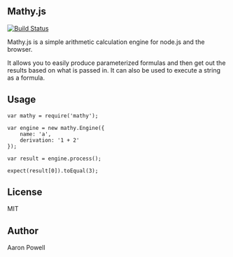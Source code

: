Mathy.js
---

[![Build Status](https://travis-ci.org/aaronpowell/mathy.js.png)](https://travis-ci.org/aaronpowell/mathy.js)

Mathy.js is a simple arithmetic calculation engine for node.js and the browser.

It allows you to easily produce parameterized formulas and then get out the results based on what is passed in. It can also be used to execute a string as a formula.

Usage
---

    var mathy = require('mathy');
    
    var engine = new mathy.Engine({
        name: 'a',
        derivation: '1 + 2'
    });
    
    var result = engine.process();
    
    expect(result[0]).toEqual(3);

License
---

MIT

Author
---

Aaron Powell